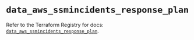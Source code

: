 # `data_aws_ssmincidents_response_plan`

Refer to the Terraform Registry for docs: [`data_aws_ssmincidents_response_plan`](https://registry.terraform.io/providers/hashicorp/aws/6.13.0/docs/data-sources/ssmincidents_response_plan).
